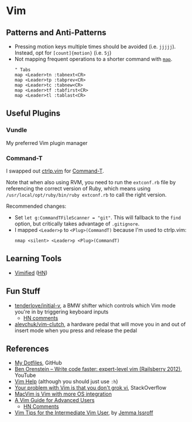 # Vim

## Patterns and Anti-Patterns

- Pressing motion keys multiple times should be avoided (i.e. `jjjjj`). Instead,
  opt for `[count]{motion}` (i.e. `5j`)
- Not mapping frequent operations to a shorter command with
  [`map`](https://vimhelp.org/map.txt.html#%3Amap).
  ```vim
  " Tabs
  map <Leader>tn :tabnext<CR>
  map <Leader>tp :tabprev<CR>
  map <Leader>tc :tabnew<CR>
  map <Leader>tf :tabfirst<CR>
  map <Leader>tl :tablast<CR>
  ```

## Useful Plugins

### Vundle

My preferred Vim plugin manager

### Command-T

I swapped out [ctrlp.vim](https://github.com/ctrlpvim/ctrlp.vim) for
[Command-T](https://github.com/wincent/command-t).

Note that when also using RVM, you need to run the `extconf.rb` file by
referencing the correct version of Ruby, which means using
`/usr/local/opt/ruby/bin/ruby extconf.rb` to call the right version.

Recommended changes:

- Set `let g:CommandTFileScanner = "git"`. This will fallback to the `find`
  option, but critically takes advantage of `.gitignore`.
- I mapped `<Leader>p` to `<Plug>(CommandT)` because I'm used to ctrlp.vim:
  ```vim
  nmap <silent> <Leader>p <Plug>(CommandT)
  ```

## Learning Tools

- [Vimified](https://www.vimified.com/)
  ([HN](https://news.ycombinator.com/item?id=32034625))

## Fun Stuff

- [tenderlove/initial-v](https://github.com/tenderlove/initial-v), a BMW shifter
  which controls which Vim mode you're in by triggering keyboard inputs
  - [HN comments](https://news.ycombinator.com/item?id=35004828)
- [alevchuk/vim-clutch](https://github.com/alevchuk/vim-clutch), a hardware
  pedal that will move you in and out of insert mode when you press and release
  the pedal

## References

- [My Dotfiles](https://github.com/b-turchyn/dotfiles), GitHub
- [Ben Orenstein – Write code faster: expert-level vim (Railsberry 2012)](https://www.youtube.com/watch?v=SkdrYWhh-8s),
  YouTube
- [Vim Help](https://vimhelp.org/) (although you should just use `:h`)
- [Your problem with Vim is that you don't grok vi](https://stackoverflow.com/a/1220118),
  StackOverflow
- [MacVim is Vim with more OS integration](https://stackoverflow.com/a/5894021)
- [A Vim Guide for Advanced Users](https://thevaluable.dev/vim-advanced/)
  - [HN Comments](https://news.ycombinator.com/item?id=33811705)
- [Vim Tips for the Intermediate Vim
    User](https://jemma.dev/blog/intermediate-vim-tips), by [Jemma
    Issroff](https://jemma.dev/)
